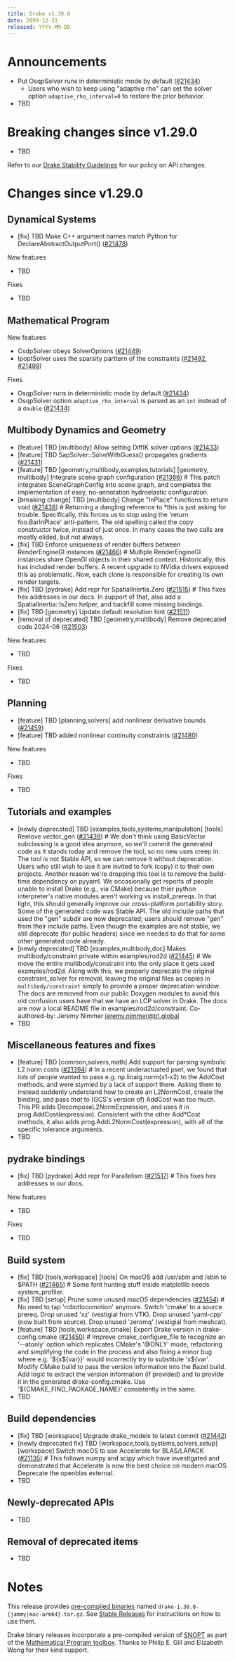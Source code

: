 ```yaml
---
title: Drake v1.30.0
date: 2099-12-31
released: YYYY-MM-DD
---
```


# Announcements

* Put OsqpSolver runs in deterministic mode by default ([#21434][_#21434])
  * Users who wish to keep using "adaptive rho" can set the solver option
    ``adaptive_rho_interval=0`` to restore the prior behavior.
* TBD

# Breaking changes since v1.29.0

* TBD

Refer to our [Drake Stability Guidelines](/stable.html) for our policy
on API changes.

# Changes since v1.29.0

## Dynamical Systems

<!-- <relnotes for systems go here> -->

* [fix] TBD Make C++ argument names match Python for DeclareAbstractOutputPort() ([#21478][_#21478])

New features

* TBD

Fixes

* TBD

## Mathematical Program

<!-- <relnotes for solvers go here> -->

New features

* CsdpSolver obeys SolverOptions ([#21449][_#21449])
* IpoptSolver uses the sparsity parttern of the constraints ([#21492][_#21492], [#21499][_#21499])

Fixes

* OsqpSolver runs in deterministic mode by default ([#21434][_#21434])
* OsqpSolver option ``adaptive_rho_interval`` is parsed as an ``int`` instead of a ``double``  ([#21434][_#21434])

## Multibody Dynamics and Geometry

<!-- <relnotes for geometry,multibody go here> -->

* [feature] TBD [multibody] Allow setting DiffIK solver options ([#21433][_#21433])
* [feature] TBD SapSolver<AutoDiffXd>::SolveWithGuess() propagates gradients ([#21431][_#21431])
* [feature] TBD [geometry,multibody,examples,tutorials] [geometry, multibody] Integrate scene graph configuration ([#21366][_#21366])  # This patch integrates SceneGraphConfig into scene graph, and completes the implementation of easy, no-annotation hydroelastic configuration.
* [breaking change] TBD [multibody] Change "InPlace" functions to return void ([#21438][_#21438])  # Returning a dangling reference to *this is just asking for trouble. Specifically, this forces us to stop using the 'return foo.BarInPlace' anti-pattern. The old spelling called the copy constructor twice, instead of just once. In many cases the two calls are mostly elided, but not always.
* [fix] TBD Enforce uniqueness of render buffers between RenderEngineGl instances ([#21466][_#21466])  # Multiple RenderEngineGl instances share OpenGl objects in their shared context. Historically, this has included render buffers. A recent upgrade to NVidia drivers exposed this as problematic. Now, each clone is responsible for creating its own render targets.
* [fix] TBD [pydrake] Add repr for SpatialInertia.Zero ([#21515][_#21515])  # This fixes hex addresses in our docs. In support of that, also add a SpatialInertia::IsZero helper, and backfill some missing bindings.
* [fix] TBD [geometry] Update default resolution hint ([#21511][_#21511])
* [removal of deprecated] TBD [geometry,multibody] Remove deprecated code 2024-06 ([#21503][_#21503])

New features

* TBD

Fixes

* TBD

## Planning

<!-- <relnotes for planning go here> -->

* [feature] TBD [planning,solvers] add nonlinear derivative bounds ([#21459][_#21459])
* [feature] TBD added nonlinear continuity constraints ([#21480][_#21480])

New features

* TBD

Fixes

* TBD

## Tutorials and examples

<!-- <relnotes for examples,tutorials go here> -->

* [newly deprecated] TBD [examples,tools,systems,manipulation] [tools] Remove vector_gen ([#21439][_#21439])  # We don't think using BasicVector subclassing is a good idea anymore, so we'll commit the generated code as it stands today and remove the tool, so no new uses creep in. The tool is not Stable API, so we can remove it without deprecation. Users who still wish to use it are invited to fork (copy) it to their own projects. Another reason we're dropping this tool is to remove the build-time dependency on pyyaml. We occasionally get reports of people unable to install Drake (e.g., via CMake) because thier python interpreter's native modules aren't working vs install_prereqs. In that light, this should generally improve our cross-platform portability story. Some of the generated code was Stable API. The old include paths that used the "gen" subdir are now deprecated; users should remove "gen" from their include paths. Even though the examples are not stable, we still deprecate (for public headers) since we needed to do that for some other generated code already.
* [newly deprecated] TBD [examples,multibody,doc] Makes multibody/constraint private within examples/rod2d ([#21445][_#21445])  # We move the entire multibody/constraint into the only place it gets used examples/rod2d. Along with this, we properly deprecate the original constraint_solver for removal, leaving the original files as copies in `multibody/constraint` simply to provide a proper deprecation window. The docs are removed from our public Doxygen modules to avoid this old confusion users have that we have an LCP solver in Drake. The docs are now a local README file in examples/rod2d/constraint. Co-authored-by: Jeremy Nimmer <jeremy.nimmer@tri.global>
* TBD

## Miscellaneous features and fixes

<!-- <relnotes for common,math,lcm,lcmtypes,manipulation,perception,visualization go here> -->

* [feature] TBD [common,solvers,math] Add support for parsing symbolic L2 norm costs ([#21394][_#21394])  # In a recent underactuated pset, we found that *lots* of people wanted to pass e.g. np.linalg.norm(x1-x2) to the AddCost methods, and were stymied by a lack of support there. Asking them to instead suddenly understand how to create an L2NormCost, create the binding, and pass _that_ to (GCS's version of) AddCost was too much. This PR adds DecomposeL2NormExpression, and uses it in prog.AddCost(expression). Consistent with the other Add*Cost methods, it also adds prog.AddL2NormCost(expression), with all of the specific tolerance arguments.
* TBD

## pydrake bindings

<!-- <relnotes for bindings go here> -->

* [fix] TBD [pydrake] Add repr for Parallelism ([#21517][_#21517])  # This fixes hex addresses in our docs.

New features

* TBD

Fixes

* TBD

## Build system

<!-- <relnotes for cmake,doc,setup,third_party,tools go here> -->

* [fix] TBD [tools,workspace] [tools] On macOS add /usr/sbin and /sbin to $PATH ([#21465][_#21465])  # Some font hunting stuff inside matplotlib needs system_profiler.
* [fix] TBD [setup] Prune some unused macOS dependencies ([#21454][_#21454])  # No need to tap 'robotlocomotion' anymore. Switch 'cmake' to a source prereq. Drop unused 'xz' (vestigial from VTK). Drop unused 'yaml-cpp' (now built from source). Drop unused 'zeromq' (vestigial from meshcat).
* [feature] TBD [tools,workspace,cmake] Export Drake version in drake-config.cmake ([#21450][_#21450])  # Improve cmake_configure_file to recognize an '--atonly' option which replicates CMake's '@ONLY' mode, refactoring and simplifying the code in the process and also fixing a minor bug where e.g. '${x${var}}' would incorrectly try to substitute 'x${var'.  Modify CMake build to pass the version information into the Bazel build. Add logic to extract the version information (if provided) and to provide it in the generated drake-config.cmake. Use '${CMAKE_FIND_PACKAGE_NAME}' consistently in the same.
* TBD

## Build dependencies

<!-- <relnotes for workspace go here> -->

* [fix] TBD [workspace] Upgrade drake_models to latest commit ([#21442][_#21442])
* [newly deprecated fix] TBD [workspace,tools,systems,solvers,setup] [workspace] Switch macOS to use Accelerate for BLAS/LAPACK ([#21135][_#21135])  # This follows numpy and scipy which have investigated and demonstrated that Accelerate is now the best choice on modern macOS. Deprecate the openblas external.
* TBD

## Newly-deprecated APIs

* TBD

## Removal of deprecated items

* TBD

# Notes


This release provides [pre-compiled binaries](https://github.com/RobotLocomotion/drake/releases/tag/v1.30.0) named
``drake-1.30.0-{jammy|mac-arm64}.tar.gz``. See [Stable Releases](/from_binary.html#stable-releases) for instructions on how to use them.

Drake binary releases incorporate a pre-compiled version of [SNOPT](https://ccom.ucsd.edu/~optimizers/solvers/snopt/) as part of the
[Mathematical Program toolbox](https://drake.mit.edu/doxygen_cxx/group__solvers.html). Thanks to
Philip E. Gill and Elizabeth Wong for their kind support.

<!-- <begin issue links> -->
[_#21135]: https://github.com/RobotLocomotion/drake/pull/21135
[_#21366]: https://github.com/RobotLocomotion/drake/pull/21366
[_#21394]: https://github.com/RobotLocomotion/drake/pull/21394
[_#21431]: https://github.com/RobotLocomotion/drake/pull/21431
[_#21433]: https://github.com/RobotLocomotion/drake/pull/21433
[_#21434]: https://github.com/RobotLocomotion/drake/pull/21434
[_#21438]: https://github.com/RobotLocomotion/drake/pull/21438
[_#21439]: https://github.com/RobotLocomotion/drake/pull/21439
[_#21442]: https://github.com/RobotLocomotion/drake/pull/21442
[_#21445]: https://github.com/RobotLocomotion/drake/pull/21445
[_#21449]: https://github.com/RobotLocomotion/drake/pull/21449
[_#21450]: https://github.com/RobotLocomotion/drake/pull/21450
[_#21454]: https://github.com/RobotLocomotion/drake/pull/21454
[_#21459]: https://github.com/RobotLocomotion/drake/pull/21459
[_#21465]: https://github.com/RobotLocomotion/drake/pull/21465
[_#21466]: https://github.com/RobotLocomotion/drake/pull/21466
[_#21478]: https://github.com/RobotLocomotion/drake/pull/21478
[_#21480]: https://github.com/RobotLocomotion/drake/pull/21480
[_#21492]: https://github.com/RobotLocomotion/drake/pull/21492
[_#21499]: https://github.com/RobotLocomotion/drake/pull/21499
[_#21503]: https://github.com/RobotLocomotion/drake/pull/21503
[_#21511]: https://github.com/RobotLocomotion/drake/pull/21511
[_#21515]: https://github.com/RobotLocomotion/drake/pull/21515
[_#21517]: https://github.com/RobotLocomotion/drake/pull/21517
<!-- <end issue links> -->

<!--
  Current oldest_commit 11b390d7b5697ea91f330bac57f1d98bb7d565de (exclusive).
  Current newest_commit 20d94b05a03cf0db0bc06dd9293de4e209a56e94 (inclusive).
-->
